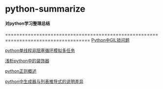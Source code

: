 # python-summarize
#### 对python学习整理总结
====================================================================================<bz>
<bz>
<bz>
[Python中GIL锁问题](https://github.com/samzhuoyiran/python-summarize/blob/master/python%E4%B8%ADGIL%E9%94%81%E9%97%AE%E9%A2%98)<bz>

[python单线程非阻塞循环模拟多任务](https://github.com/samzhuoyiran/python-summarize/blob/master/%E5%8D%95%E7%BA%BF%E7%A8%8B%E4%BD%BF%E7%94%A8while%E5%BE%AA%E7%8E%AF%E6%A8%A1%E6%8B%9F%E5%A4%9A%E4%BB%BB%E5%8A%A1.py) <bz>

[浅析python中的装饰器](https://github.com/samzhuoyiran/python-summarize/blob/master/%E6%B5%85%E8%B0%88python%E7%9A%84%E8%A3%85%E9%A5%B0%E5%99%A8.md) <bz>

[python正则概述](https://github.com/samzhuoyiran/python-summarize/blob/master/python%E6%AD%A3%E5%88%99%E6%A6%82%E8%A7%88.md)<bz>
  
[python中生成器与列表推导式的说明差异](python-summarize/python的生成器和列表推导式的说明.md)
